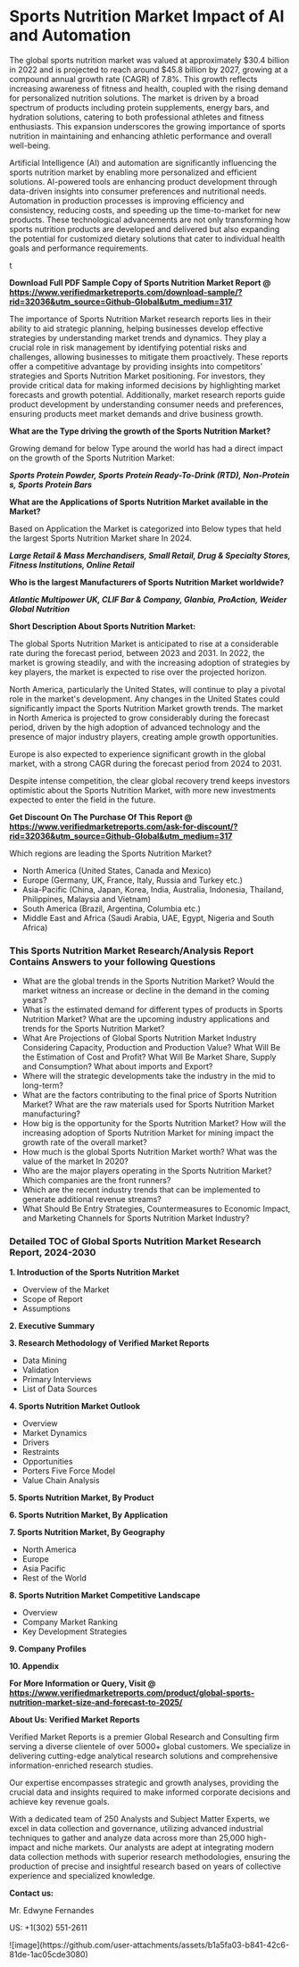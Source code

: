 <h1>Sports Nutrition Market Impact of AI and Automation</h1><p>The global sports nutrition market was valued at approximately $30.4 billion in 2022 and is projected to reach around $45.8 billion by 2027, growing at a compound annual growth rate (CAGR) of 7.8%. This growth reflects increasing awareness of fitness and health, coupled with the rising demand for personalized nutrition solutions. The market is driven by a broad spectrum of products including protein supplements, energy bars, and hydration solutions, catering to both professional athletes and fitness enthusiasts. This expansion underscores the growing importance of sports nutrition in maintaining and enhancing athletic performance and overall well-being.</p><p>Artificial Intelligence (AI) and automation are significantly influencing the sports nutrition market by enabling more personalized and efficient solutions. AI-powered tools are enhancing product development through data-driven insights into consumer preferences and nutritional needs. Automation in production processes is improving efficiency and consistency, reducing costs, and speeding up the time-to-market for new products. These technological advancements are not only transforming how sports nutrition products are developed and delivered but also expanding the potential for customized dietary solutions that cater to individual health goals and performance requirements.</p>t</p><p id="" class=""><strong>Download Full PDF Sample Copy of Sports Nutrition Market Report @ <a href="https://www.verifiedmarketreports.com/download-sample/?rid=32036&utm_source=Github-Global&utm_medium=317" target="_blank">https://www.verifiedmarketreports.com/download-sample/?rid=32036&utm_source=Github-Global&utm_medium=317</a></strong></p><p>The importance of&nbsp;Sports Nutrition Market research reports lies in their ability to aid strategic planning, helping businesses develop effective strategies by understanding market trends and dynamics. They play a crucial role in risk management by identifying potential risks and challenges, allowing businesses to mitigate them proactively. These reports offer a competitive advantage by providing insights into competitors' strategies and Sports Nutrition Market positioning. For investors, they provide critical data for making informed decisions by highlighting market forecasts and growth potential. Additionally, market research reports guide product development by understanding consumer needs and preferences, ensuring products meet market demands and drive business growth.</p><p><strong>What are the&nbsp;Type driving the growth of the Sports Nutrition Market?</strong></p><p id="" class="">Growing demand for below Type around the world has had a direct impact on the growth of the Sports Nutrition Market:</p><em><strong>Sports Protein Powder, Sports Protein Ready-To-Drink (RTD), Non-Protein s, Sports Protein Bars</strong></em></p><strong>What are the&nbsp;Applications&nbsp;of Sports Nutrition Market available in the Market?</strong></p><p id="" class="">Based on Application the Market is categorized into Below types that held the largest Sports Nutrition Market share In 2024.</p><em><strong>Large Retail & Mass Merchandisers, Small Retail, Drug & Specialty Stores, Fitness Institutions, Online Retail</strong></em></p><strong>Who is the largest Manufacturers of Sports Nutrition Market worldwide?</strong></p><p><em><strong>Atlantic Multipower UK, CLIF Bar & Company, Glanbia, ProAction, Weider Global Nutrition</strong></em></p><p id="" class=""><strong>Short Description About Sports Nutrition Market:</strong></p><p>The global Sports Nutrition Market is anticipated to rise at a considerable rate during the forecast period, between 2023 and 2031. In 2022, the market is growing steadily, and with the increasing adoption of strategies by key players, the market is expected to rise over the projected horizon.</p><p>North America, particularly the United States, will continue to play a pivotal role in the market's development. Any changes in the United States could significantly impact the Sports Nutrition Market growth trends. The market in North America is projected to grow considerably during the forecast period, driven by the high adoption of advanced technology and the presence of major industry players, creating ample growth opportunities.</p><p>Europe is also expected to experience significant growth in the global market, with a strong CAGR during the forecast period from 2024 to 2031.</p><p>Despite intense competition, the clear global recovery trend keeps investors optimistic about the Sports Nutrition Market, with more new investments expected to enter the field in the future.</p><p id="" class=""><strong>Get Discount On The Purchase Of This Report @ <a href="https://www.verifiedmarketreports.com/ask-for-discount/?rid=32036&utm_source=Github-Global&utm_medium=317" target="_blank">https://www.verifiedmarketreports.com/ask-for-discount/?rid=32036&utm_source=Github-Global&utm_medium=317</a></strong></p>Which regions are leading the Sports Nutrition Market?</p><ul><li>North America (United States, Canada and Mexico)</li><li>Europe (Germany, UK, France, Italy, Russia and Turkey etc.)</li><li>Asia-Pacific (China, Japan, Korea, India, Australia, Indonesia, Thailand, Philippines, Malaysia and Vietnam)</li><li>South America (Brazil, Argentina, Columbia etc.)</li><li>Middle East and Africa (Saudi Arabia, UAE, Egypt, Nigeria and South Africa)</li></ul><h3 id="" class="">This Sports Nutrition Market Research/Analysis Report Contains Answers to your following Questions</h3><ul><li>What are the global trends in the Sports Nutrition Market? Would the market witness an increase or decline in the demand in the coming years?</li><li>What is the estimated demand for different types of products in Sports Nutrition Market? What are the upcoming industry applications and trends for the Sports Nutrition Market?</li><li>What Are Projections of Global Sports Nutrition Market Industry Considering Capacity, Production and Production Value? What Will Be the Estimation of Cost and Profit? What Will Be Market Share, Supply and Consumption? What about imports and Export?</li><li>Where will the strategic developments take the industry in the mid to long-term?</li><li>What are the factors contributing to the final price of Sports Nutrition Market? What are the raw materials used for Sports Nutrition Market manufacturing?</li><li>How big is the opportunity for the Sports Nutrition Market? How will the increasing adoption of Sports Nutrition Market for mining impact the growth rate of the overall market?</li><li>How much is the global Sports Nutrition Market worth? What was the value of the market In 2020?</li><li>Who are the major players operating in the Sports Nutrition Market? Which companies are the front runners?</li><li>Which are the recent industry trends that can be implemented to generate additional revenue streams?</li><li>What Should Be Entry Strategies, Countermeasures to Economic Impact, and Marketing Channels for Sports Nutrition Market Industry?</li></ul><h3 id="" class="">Detailed TOC of Global Sports Nutrition Market Research Report, 2024-2030</h3><p id="" class=""><strong>1. Introduction of the Sports Nutrition Market</strong></p><ul><li>Overview of the Market</li><li>Scope of Report</li><li>Assumptions</li></ul><p id="" class=""><strong>2. Executive Summary</strong></p><p id="" class=""><strong>3. Research Methodology of Verified Market Reports</strong></p><ul><li>Data Mining</li><li>Validation</li><li>Primary Interviews</li><li>List of Data Sources</li></ul><p id="" class=""><strong>4. Sports Nutrition Market Outlook</strong></p><ul><li>Overview</li><li>Market Dynamics</li><li>Drivers</li><li>Restraints</li><li>Opportunities</li><li>Porters Five Force Model</li><li>Value Chain Analysis</li></ul><p id="" class=""><strong>5. Sports Nutrition Market, By Product</strong></p><p id="" class=""><strong>6. Sports Nutrition Market, By Application</strong></p><p id="" class=""><strong>7. Sports Nutrition Market, By Geography</strong></p><ul><li>North America</li><li>Europe</li><li>Asia Pacific</li><li>Rest of the World</li></ul><p id="" class=""><strong>8. Sports Nutrition Market Competitive Landscape</strong></p><ul><li>Overview</li><li>Company Market Ranking</li><li>Key Development Strategies</li></ul><p id="" class=""><strong>9. Company Profiles</strong></p><p id="" class=""><strong>10. Appendix</strong></p><p id="" class=""><strong>For More Information or Query, Visit @ <a href="https://www.verifiedmarketreports.com/product/global-sports-nutrition-market-size-and-forecast-to-2025/" target="_blank">https://www.verifiedmarketreports.com/product/global-sports-nutrition-market-size-and-forecast-to-2025/</a></strong></p><p id="" class=""><strong>About Us: Verified Market Reports</strong></p><p id="" class="">Verified Market Reports is a premier Global Research and Consulting firm serving a diverse clientele of over 5000+ global customers. We specialize in delivering cutting-edge analytical research solutions and comprehensive information-enriched research studies.</p><p id="" class="">Our expertise encompasses strategic and growth analyses, providing the crucial data and insights required to make informed corporate decisions and achieve key revenue goals.</p><p id="" class="">With a dedicated team of 250 Analysts and Subject Matter Experts, we excel in data collection and governance, utilizing advanced industrial techniques to gather and analyze data across more than 25,000 high-impact and niche markets. Our analysts are adept at integrating modern data collection methods with superior research methodologies, ensuring the production of precise and insightful research based on years of collective experience and specialized knowledge.</p><p id="" class=""><strong>Contact us:</strong></p><p id="" class="">Mr. Edwyne Fernandes</p><p id="" class="">US: +1(302) 551-2611</p>
![image](https://github.com/user-attachments/assets/b1a5fa03-b841-42c6-81de-1ac05cde3080)
